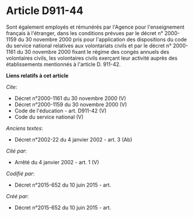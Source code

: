 # Article D911-44

Sont également employés et rémunérés par l'Agence pour l'enseignement français à l'étranger, dans les conditions prévues par
le décret n° 2000-1159 du 30 novembre 2000 pris pour l'application des dispositions du code du service national relatives aux
volontariats civils et par le décret n° 2000-1161 du 30 novembre 2000 fixant le régime des congés annuels des volontaires
civils, les volontaires civils exerçant leur activité auprès des établissements mentionnés à l'article D. 911-42.

**Liens relatifs à cet article**

_Cite_:

  - Décret n°2000-1161 du 30 novembre 2000 (V)
  - Décret n°2000-1159 du 30 novembre 2000 (V)
  - Code de l'éducation - art. D911-42 (V)
  - Code du service national (V)

_Anciens textes_:

  - Décret n°2002-22 du 4 janvier 2002 - art. 3 (Ab)

_Cité par_:

  - Arrêté du 4 janvier 2002 - art. 1 (V)

_Codifié par_:

  - Décret n°2015-652 du 10 juin 2015 - art.

_Créé par_:

  - Décret n°2015-652 du 10 juin 2015 - art.
